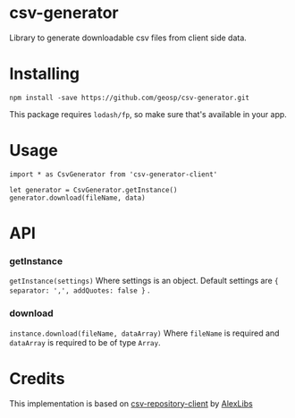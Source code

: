 # csv-generator
Library to generate downloadable csv files from client side data. 

# Installing
`npm install -save https://github.com/geosp/csv-generator.git`

This package requires `lodash/fp`, so make sure that's available in your app.

# Usage
```
import * as CsvGenerator from 'csv-generator-client'

let generator = CsvGenerator.getInstance()
generator.download(fileName, data)
```
# API

### getInstance
`getInstance(settings)` Where settings is an object. Default settings are  `{ separator: ',', addQuotes: false }` .

### download
`instance.download(fileName, dataArray)` Where `fileName` is required and `dataArray` is required to be of type `Array`.


# Credits
This implementation is based on [csv-repository-client](https://github.com/AlexLibs/client-side-csv-generator) by [AlexLibs](https://github.com/AlexLibs)
